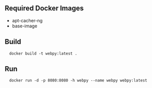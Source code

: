 ## Required Docker Images
- apt-cacher-ng
- base-image

## Build
```
  docker build -t webpy:latest .
```

## Run
```
  docker run -d -p 8080:8080 -h webpy --name webpy webpy:latest
```
